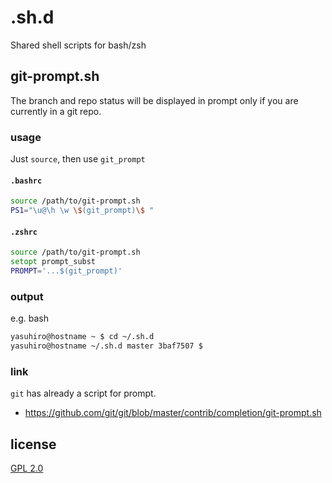 # .sh.d

Shared shell scripts for bash/zsh


## git-prompt.sh

The branch and repo status will be displayed in prompt only if
you are currently in a git repo.

### usage

Just `source`, then use `git_prompt`

#### `.bashrc`

```bash
source /path/to/git-prompt.sh
PS1="\u@\h \w \$(git_prompt)\$ "
```

#### `.zshrc`

```zsh
source /path/to/git-prompt.sh
setopt prompt_subst
PROMPT='...$(git_prompt)'
```

### output

e.g. bash

```bash
yasuhiro@hostname ~ $ cd ~/.sh.d
yasuhiro@hostname ~/.sh.d master 3baf7507 $
```

### link

`git` has already a script for prompt.

* https://github.com/git/git/blob/master/contrib/completion/git-prompt.sh


## license

[GPL 2.0](http://www.gnu.org/licenses/gpl-2.0.txt)

